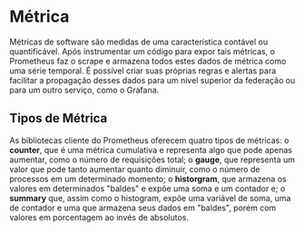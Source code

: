 Métrica
=======

Métricas de software são medidas de uma característica contável ou quantificável. Após instrumentar um código para expor tais métricas, o Prometheus faz o scrape e armazena todos estes dados de métrica como uma série temporal. É possível criar suas próprias regras e alertas para facilitar a propagação desses dados para um nível superior da federação ou para um outro serviço, como o Grafana.

Tipos de Métrica
----------------

As bibliotecas cliente do Prometheus oferecem quatro tipos de métricas: o **counter**, que é uma métrica cumulativa e representa algo que pode apenas aumentar, como o número de requisições total; o **gauge**, que representa um valor que pode tanto aumentar quanto diminuir, como o número de processos em um determinado momento; o **historgram**, que armazena os valores em determinados "baldes" e expõe uma soma e um contador e; o **summary** que, assim como o histogram, expõe uma variável de soma, uma de contador e uma que armazena seus dados em "baldes", porém com valores em porcentagem ao invés de absolutos.


